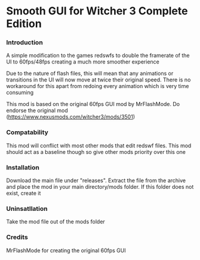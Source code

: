 # Smooth GUI for Witcher 3 Complete Edition
### Introduction
A simple modification to the games redswfs to double the framerate of the UI to 60fps/48fps creating a much more smoother experience

Due to the nature of flash files, this will mean that any animations or transitions in the UI will now move at twice their original speed. There is no workaround for this apart from redoing every animation which is very time consuming

This mod is based on the original 60fps GUI mod by MrFlashMode. Do endorse the original mod (https://www.nexusmods.com/witcher3/mods/3501)

### Compatability
This mod will conflict with most other mods that edit redswf files. This mod should act as a baseline though so give other mods priority over this one

### Installation
Download the main file under "releases". Extract the file from the archive and place the mod in your main directory/mods folder. If this folder does not exist, create it

### Uninsatllation
Take the mod file out of the mods folder

### Credits
MrFlashMode for creating the original 60fps GUI
